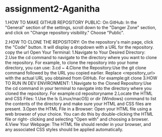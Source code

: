 # assignment2-Aganitha



1.HOW TO MAKE GITHUB REPOSITORY PUBLIC:
On GitHub: In the "General" section of the settings, scroll down to the "Danger Zone" section, and click on "Change repository visibility." Choose "Public".

2.HOW TO CLONE THE REPOSITORY:
On the repository's main page, click the "Code" button. It will display a dropdown with a URL for the repository. copy the url
Open Your Terminal:
  1.Navigate to Your Desired Directory:
  2.Use the cd command to navigate to the directory where you want to clone the repository. For example, to clone the 
  repository into your home directory, you can use:
  3.cd ~
  4.Clone the Repository:Use the git clone command followed by the URL you copied earlier. Replace <repository_url> 
  with the actual URL you obtained from GitHub. For example:git clone 
3.HOW TO RUN IN DEV ENVIRONMENT:
  1.Navigate to the Cloned Repository:Use the cd command in your terminal to navigate into the directory where you 
    cloned the repository. For example:cd repositoryname
  2.Locate the HTML and CSS Files:
        1.Use the ls (Linux/macOS) or dir (Windows) command to list the contents of the directory and make sure your 
        HTML and CSS files are present.
  3.Open the HTML File in a Browser:
  Open your HTML file using a web browser of your choice. You can do this by double-clicking the HTML file or right- 
  clicking and selecting "Open with" and choosing a browser.
  4.View Your Webpage:
  The HTML file should render in your browser, and any associated CSS styles should be applied automatically. 
  
    



